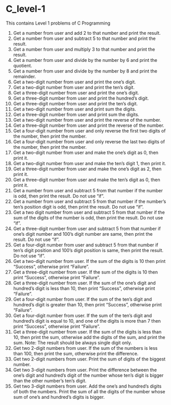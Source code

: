 # C_level-1
This contains Level 1 problems of C Programming
1. Get a number from user and add 2 to that number and print the result.
2. Get a number from user and subtract 5 to that number and print the result.
3. Get a number from user and multiply 3 to that number and print the result.
4. Get a number from user and divide by the number by 6 and print the quotient.
5. Get a number from user and divide by the number by 8 and print the remainder.
6. Get a two-digit number from user and print the one’s digit.
7. Get a two-digit number from user and print the ten’s digit.
8. Get a three-digit number from user and print the one’s digit.
9. Get a three-digit number from user and print the hundred’s digit.
10. Get a three-digit number from user and print the ten’s digit.
11. Get a two-digit number from user and print sum the digits.
12. Get a three-digit number from user and print sum the digits.
13. Get a two-digit number from user and print the reverse of the number.
14. Get a three-digit number from user and print the reverse of the number.
15. Get a four-digit number from user and only reverse the first two digits of the number, then print the number.
16. Get a four-digit number from user and only reverse the last two digits of the number, then print the number.
17. Get a two-digit number from user and make the one’s digit as 0, then print it.
18. Get a two-digit number from user and make the ten’s digit 1, then print it.
19. Get a three-digit number from user and make the one’s digit as 2, then print it.
20. Get a three-digit number from user and make the ten’s digit as 0, then print it.
21. Get a number from user and subtract 5 from that number if the number is odd, then print the result. Do not use “if”.
22. Get a number from user and subtract 5 from that number if the number’s ten’s position digit is odd, then print the result. Do not use “if”.
23. Get a two digit number from user and subtract 5 from that number if the sum of the digits of the number is odd, then print the result. Do not use “if”.
24. Get a three-digit number from user and subtract 5 from that number if one’s digit number and 100’s digit number are same, then print the result. Do not use “if”.
25. Get a four-digit number from user and subtract 5 from that number if ten’s digit position and 100’s digit position is same, then print the result. Do not use “if”.
26. Get a two-digit number from user. If the sum of the digits is 10 then print “Success”, otherwise print “Failure”.
27. Get a three-digit number from user. If the sum of the digits is 10 then print “Success”, otherwise print “Failure”.
28. Get a three-digit number from user. If the sum of the one’s digit and hundred’s digit is less than 10, then print “Success”, otherwise print “Failure”.
29. Get a four-digit number from user. If the sum of the ten’s digit and hundred’s digit is greater than 10, then print “Success”, otherwise print “Failure”.
30. Get a four-digit number from user. If the sum of the ten’s digit and hundred’s digit is equal to 10, and one of the digits is more than 7 then print “Success”, otherwise print “Failure”.
31. Get a three-digit number from user. If the sum of the digits is less than 10, then print the sum, otherwise add the digits of the sum, and print the sum. Note: The result should be always single digit only.
32. Get two 2-digit numbers from user. If the sum of the numbers is less than 100, then print the sum, otherwise print the difference.
33. Get two 2-digit numbers from user. Print the sum of digits of the biggest number.
34. Get two 3-digit numbers from user. Print the difference between the one’s digit and hundred’s digit of the number whose ten’s digit is bigger than the other number’s ten’s digit.
35. Get two 3-digit numbers from user. Add the one’s and hundred’s digits of both the numbers. Print the sum of all the digits of the number whose sum of one’s and hundred’s digits is bigger.
